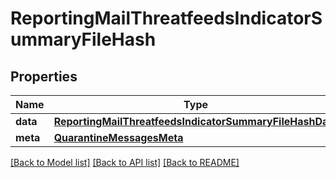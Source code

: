 # ReportingMailThreatfeedsIndicatorSummaryFileHash

## Properties
Name | Type | Description | Notes
------------ | ------------- | ------------- | -------------
**data** | [**ReportingMailThreatfeedsIndicatorSummaryFileHashData**](ReportingMailThreatfeedsIndicatorSummaryFileHashData.md) |  | [optional] 
**meta** | [**QuarantineMessagesMeta**](QuarantineMessagesMeta.md) |  | [optional] 

[[Back to Model list]](../README.md#documentation-for-models) [[Back to API list]](../README.md#documentation-for-api-endpoints) [[Back to README]](../README.md)

